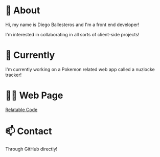# 👀 About
Hi, my name is Diego Ballesteros and I'm a front end developer!

I'm interested in collaborating in all sorts of client-side projects!

# 🌱 Currently
I'm currently working on a Pokemon related web app called a nuzlocke tracker!

# 🐱‍👤 Web Page

[Relatable Code](https://relatablecode.com)

# 📫 Contact

Through GitHub directly!
